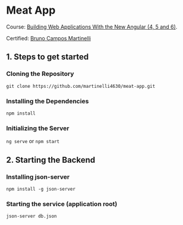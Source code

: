 # Meat App

Course: [Building Web Applications With the New Angular (4, 5 and 6)](https://www.udemy.com/angular-pt).

Certified: [Bruno Campos Martinelli](https://www.udemy.com/certificate/UC-8HN2JRBG/)

## 1. Steps to get started

### Cloning the Repository

`git clone https://github.com/martinelli4630/meat-app.git`

### Installing the Dependencies

`npm install`

### Initializing the Server

`ng serve` or `npm start`

## 2. Starting the Backend

### Installing json-server

`npm install -g json-server`

### Starting the service (application root)

`json-server db.json`


